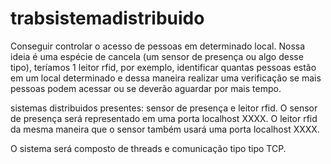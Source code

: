 # trabsistemadistribuido

Conseguir controlar o acesso de pessoas em determinado
local.
Nossa ideia é uma espécie de cancela (um sensor de presença ou algo
desse tipo), teríamos 1 leitor rfid, por exemplo, identificar quantas
pessoas estão em um local determinado e dessa maneira realizar uma
verificação se mais pessoas podem acessar ou se deverão aguardar por
mais tempo.

sistemas distribuidos presentes: sensor de presença e leitor rfid.
O sensor de presença será representado em uma porta localhost XXXX.
O leitor rfid da mesma maneira que o sensor também usará uma porta localhost XXXX.

O sistema será composto de threads e comunicação tipo tipo TCP. 

